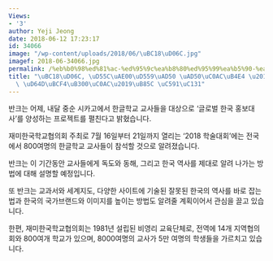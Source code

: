 ```yaml
---
Views:
- '3'
author: Yeji Jeong
date: 2018-06-12 17:23:17
id: 34066
image: "/wp-content/uploads/2018/06/\uBC18\uD06C.jpg"
imagef: 2018-06-34066.jpg
permalink: /%eb%b0%98%ed%81%ac-%ed%95%9c%ea%b8%80%ed%95%99%ea%b5%90-%ea%b5%90%ec%82%ac%eb%93%a4-%ed%95%9c%ea%b5%ad-%ed%99%8d%eb%b3%b4%eb%8c%80%ec%82%ac%eb%a1%9c-%ec%96%91%ec%84%b1/
title: "\uBC18\uD06C, \uD55C\uAE00\uD559\uAD50 \uAD50\uC0AC\uB4E4 \u2018\uD55C\uAD6D\
  \ \uD64D\uBCF4\uB300\uC0AC\u2019\uB85C \uC591\uC131"
---
```


반크는 어제, 내달 중순 시카고에서 한글학교 교사들을 대상으로 ‘글로벌 한국 홍보대사’를 양성하는 프로젝트를 펼친다고 밝혔습니다.

재미한국학교협의회 주최로 7월 16일부터 21일까지 열리는 ‘2018 학술대회’에는 전국에서 800여명의 한글학교 교사들이 참석할 것으로 알려졌습니다.

반크는 이 기간동안 교사들에게 독도와 동해, 그리고 한국 역사를 제대로 알려 나가는 방법에 대해 설명할 예정입니다.

또 반크는 교과서와 세계지도, 다양한 사이트에 기술된 잘못된 한국의 역사를 바로 잡는 법과 한국의 국가브랜드와 이미지를 높이는 방법도 알려줄 계획이어서 관심을 끌고 있습니다.

한편, 재미한국학교협의회는 1981년 설립된 비영리 교육단체로, 전역에 14개 지역협의회와 800여개 학교가 있으며, 8000여명의 교사가 5만 여명의 학생들을 가르치고 있습니다.